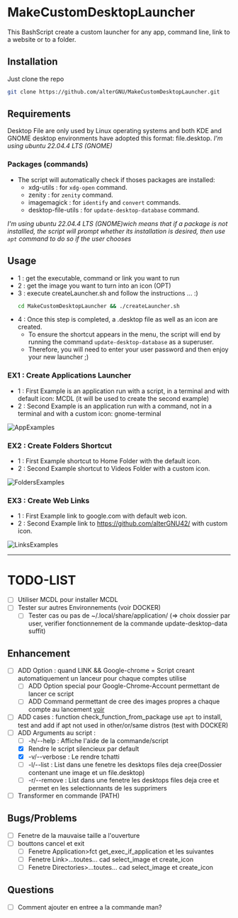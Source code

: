 # MakeCustomDesktopLauncher
This BashScript create a custom launcher for any app, command line, link to a website or to a folder.

## Installation
Just clone the repo
```bash
git clone https://github.com/alterGNU/MakeCustomDesktopLauncher.git
```

## Requirements
Desktop File are only used by Linux operating systems and both KDE and GNOME desktop environments have adopted this format: file.desktop.
_I'm using ubuntu 22.04.4 LTS (GNOME)_

### Packages (commands)
- The script will automatically check if thoses packages are installed:
	- xdg-utils : for `xdg-open` command.
	- zenity : for `zenity` command.
	- imagemagick : for `identify` and `convert` commands.
	- desktop-file-utils : for `update-desktop-database` command.


_I'm using ubuntu 22.04.4 LTS (GNOME)wich means that if a package is not installled, the script will prompt whether its installation is desired, then use `apt` command to do so if the user chooses_

## Usage
- 1 : get the executable, command or link you want to run
- 2 : get the image you want to turn into an icon (OPT)
- 3 : execute createLauncher.sh and follow the instructions ... :)
	```bash
	cd MakeCustomDesktopLauncher && ./createLauncher.sh
	```
- 4 : Once this step is completed, a .desktop file as well as an icon are created.
    - To ensure the shortcut appears in the menu, the script will end by running the command `update-desktop-database` as a superuser.
    - Therefore, you will need to enter your user password and then enjoy your new launcher ;)

### EX1 : Create Applications Launcher
- 1 : First Example is an application run with a script, in a terminal and with default icon: MCDL (it will be used to create the second example)
- 2 : Second Example is an application run with a command, not in a terminal and with a custom icon: gnome-terminal

![AppExamples](https://github.com/alterGNU42/DATA/blob/main/MakeCustomDesktopLauncher/GIFs/applications.gif)

### EX2 : Create Folders Shortcut
- 1 : First Example shortcut to Home Folder with the default icon.
- 2 : Second Example shortcut to Videos Folder with a custom icon.

![FoldersExamples](https://github.com/alterGNU42/DATA/blob/main/MakeCustomDesktopLauncher/GIFs/folders.gif)

### EX3 : Create Web Links
- 1 : First Example link to google.com with default web icon.
- 2 : Second Example link to https://github.com/alterGNU42/ with custom icon.

![LinksExamples](https://github.com/alterGNU42/DATA/blob/main/MakeCustomDesktopLauncher/GIFs/links.gif)

--- 

# TODO-LIST
- [ ] Utiliser MCDL pour installer MCDL
- [ ] Tester sur autres Environnements (voir DOCKER)
	- [ ] Tester cas ou pas de ~/.local/share/application/ (=> choix dossier par user, verifier fonctionnement de la commande update-desktop-data suffit)
## Enhancement
- [ ] ADD Option : quand LINK && Google-chrome = Script creant automatiquement un lanceur pour chaque comptes utilise
	- [ ] ADD Option special pour Google-Chrome-Account permettant de lancer ce script
	- [ ] ADD Command permettant de cree des images propres a chaque compte au lancement [voir](https://stackoverflow.com/questions/20075087/how-to-merge-images-in-command-line)
- [ ] ADD cases : function check_function_from_package use `apt` to install, test and add if apt not used in other/or/same distros (test with DOCKER)
- [ ] ADD Arguments au script : 
	- [ ] -h/--help : Affiche l'aide de la commande/script
	- [X] Rendre le script silencieux par default
	- [X] -v/--verbose : Le rendre tchatti
	- [ ] -l/--list : List dans une fenetre les desktops files deja cree(Dossier contenant une image et un file.desktop)
	- [ ] -r/--remove : List dans une fenetre les desktops files deja cree et permet en les selectionnants de les supprimers
- [ ] Transformer en commande (PATH)
## Bugs/Problems
- [ ] Fenetre de la mauvaise taille a l'ouverture
- [ ] bouttons cancel et exit
	- [ ] Fenetre Application>fct get_exec_if_application et les suivantes
	- [ ] Fenetre Link>...toutes... cad select_image et create_icon
	- [ ] Fenetre Directories>...toutes... cad select_image et create_icon
## Questions
- [ ] Comment ajouter en entree a la commande man?

